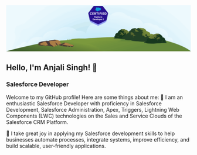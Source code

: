 ![Banner](https://github.com/AnjliS/Salesforce-Certificates/blob/main/LinkedIn%20banner%20salesforce.png)


## Hello, I'm Anjali Singh! 👋
### Salesforce Developer

Welcome to my GitHub profile! Here are some things about me:
🔭 I am an enthusiastic Salesforce Developer with proficiency in Salesforce Development, Salesforce Administration, Apex, Triggers, Lightning Web Components (LWC) technologies on the Sales and Service Clouds of the Salesforce CRM Platform.

🌟 I take great joy in applying my Salesforce development skills to help businesses automate processes, integrate systems, improve efficiency, and build scalable, user-friendly applications.


<!-- ### 🌟 About Me
- 🔭 I’m currently working on [Project XYZ](https://github.com/anjalisingh/project-xyz)
- 🌱 I’m currently learning JavaScript, Python, and Data Science
- 💬 Ask me about Web Development and Open Source
- 📫 How to reach me: [email@example.com](mailto:email@example.com)
- 😄 Pronouns: She/Her
- ⚡ Fun fact: I love hiking and photography

![Profile views](https://gpvc.arturio.dev/AnjliS)
-->

